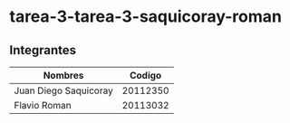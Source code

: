 # tarea-3-tarea-3-saquicoray-roman
 

## Integrantes

| Nombres                   | Codigo          | 
| ------------------------- |:-------------:| 
| Juan Diego Saquicoray     | 20112350 | 
| Flavio Roman              | 20113032 | 
 
 

